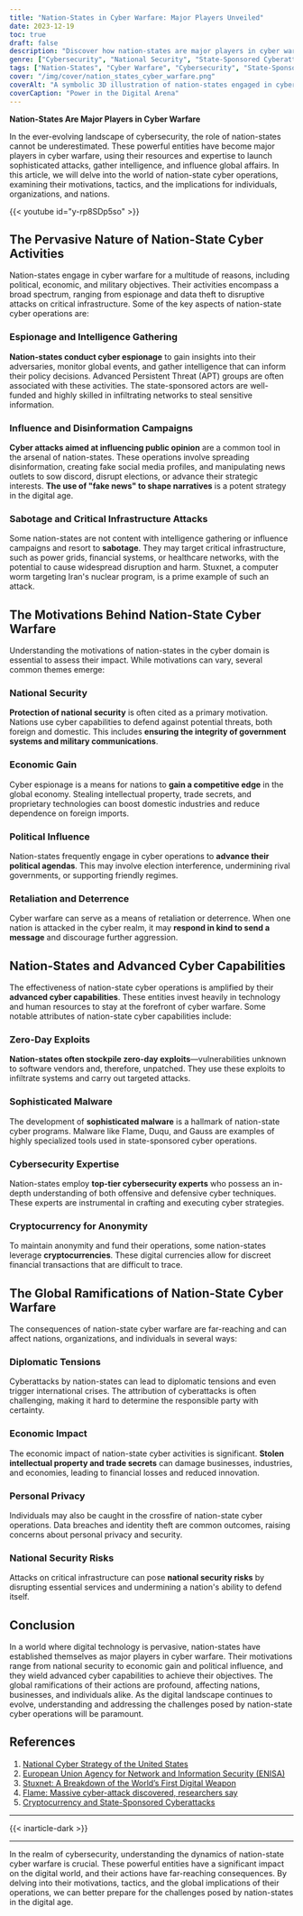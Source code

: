 ```yaml
---
title: "Nation-States in Cyber Warfare: Major Players Unveiled"
date: 2023-12-19
toc: true
draft: false
description: "Discover how nation-states are major players in cyber warfare, with motivations ranging from national security to political influence, and the global consequences of their actions."
genre: ["Cybersecurity", "National Security", "State-Sponsored Cyberattacks", "Digital Warfare", "Cyber Espionage", "Influence Campaigns", "Malware Attacks", "National Defense", "Cyber Threats", "Geopolitics"]
tags: ["Nation-States", "Cyber Warfare", "Cybersecurity", "State-Sponsored Attacks", "Cyber Espionage", "Influence Campaigns", "Malware", "National Security", "Geopolitics", "Digital Threats", "Political Influence", "Economic Motivations", "Diplomatic Tensions", "National Defense", "Zero-Day Exploits", "Sophisticated Malware", "Cryptocurrency", "Cyber Capabilities", "Global Ramifications", "Digital Landscape", "Nation-State Cyber Operations", "Cyber Threat Landscape", "Advanced Cyber Capabilities", "Critical Infrastructure Attacks", "Stuxnet", "Flame Malware", "Diplomatic Consequences", "Economic Impact", "Personal Privacy", "National Security Risks"]
cover: "/img/cover/nation_states_cyber_warfare.png"
coverAlt: "A symbolic 3D illustration of nation-states engaged in cyber warfare, with flags and binary code symbols, representing their digital presence and power."
coverCaption: "Power in the Digital Arena"
---
```


**Nation-States Are Major Players in Cyber Warfare**

In the ever-evolving landscape of cybersecurity, the role of nation-states cannot be underestimated. These powerful entities have become major players in cyber warfare, using their resources and expertise to launch sophisticated attacks, gather intelligence, and influence global affairs. In this article, we will delve into the world of nation-state cyber operations, examining their motivations, tactics, and the implications for individuals, organizations, and nations.

{{< youtube id="y-rp8SDp5so" >}}

## The Pervasive Nature of Nation-State Cyber Activities

Nation-states engage in cyber warfare for a multitude of reasons, including political, economic, and military objectives. Their activities encompass a broad spectrum, ranging from espionage and data theft to disruptive attacks on critical infrastructure. Some of the key aspects of nation-state cyber operations are:

### Espionage and Intelligence Gathering

**Nation-states conduct cyber espionage** to gain insights into their adversaries, monitor global events, and gather intelligence that can inform their policy decisions. Advanced Persistent Threat (APT) groups are often associated with these activities. The state-sponsored actors are well-funded and highly skilled in infiltrating networks to steal sensitive information.

### Influence and Disinformation Campaigns

**Cyber attacks aimed at influencing public opinion** are a common tool in the arsenal of nation-states. These operations involve spreading disinformation, creating fake social media profiles, and manipulating news outlets to sow discord, disrupt elections, or advance their strategic interests. **The use of "fake news" to shape narratives** is a potent strategy in the digital age.

### Sabotage and Critical Infrastructure Attacks

Some nation-states are not content with intelligence gathering or influence campaigns and resort to **sabotage**. They may target critical infrastructure, such as power grids, financial systems, or healthcare networks, with the potential to cause widespread disruption and harm. Stuxnet, a computer worm targeting Iran's nuclear program, is a prime example of such an attack.

## The Motivations Behind Nation-State Cyber Warfare

Understanding the motivations of nation-states in the cyber domain is essential to assess their impact. While motivations can vary, several common themes emerge:

### National Security

**Protection of national security** is often cited as a primary motivation. Nations use cyber capabilities to defend against potential threats, both foreign and domestic. This includes **ensuring the integrity of government systems and military communications**.

### Economic Gain

Cyber espionage is a means for nations to **gain a competitive edge** in the global economy. Stealing intellectual property, trade secrets, and proprietary technologies can boost domestic industries and reduce dependence on foreign imports.

### Political Influence

Nation-states frequently engage in cyber operations to **advance their political agendas**. This may involve election interference, undermining rival governments, or supporting friendly regimes.

### Retaliation and Deterrence

Cyber warfare can serve as a means of retaliation or deterrence. When one nation is attacked in the cyber realm, it may **respond in kind to send a message** and discourage further aggression.

## Nation-States and Advanced Cyber Capabilities

The effectiveness of nation-state cyber operations is amplified by their **advanced cyber capabilities**. These entities invest heavily in technology and human resources to stay at the forefront of cyber warfare. Some notable attributes of nation-state cyber capabilities include:

### Zero-Day Exploits

**Nation-states often stockpile zero-day exploits**—vulnerabilities unknown to software vendors and, therefore, unpatched. They use these exploits to infiltrate systems and carry out targeted attacks.

### Sophisticated Malware

The development of **sophisticated malware** is a hallmark of nation-state cyber programs. Malware like Flame, Duqu, and Gauss are examples of highly specialized tools used in state-sponsored cyber operations.

### Cybersecurity Expertise

Nation-states employ **top-tier cybersecurity experts** who possess an in-depth understanding of both offensive and defensive cyber techniques. These experts are instrumental in crafting and executing cyber strategies.

### Cryptocurrency for Anonymity

To maintain anonymity and fund their operations, some nation-states leverage **cryptocurrencies**. These digital currencies allow for discreet financial transactions that are difficult to trace.

## The Global Ramifications of Nation-State Cyber Warfare

The consequences of nation-state cyber warfare are far-reaching and can affect nations, organizations, and individuals in several ways:

### Diplomatic Tensions

Cyberattacks by nation-states can lead to diplomatic tensions and even trigger international crises. The attribution of cyberattacks is often challenging, making it hard to determine the responsible party with certainty.

### Economic Impact

The economic impact of nation-state cyber activities is significant. **Stolen intellectual property and trade secrets** can damage businesses, industries, and economies, leading to financial losses and reduced innovation.

### Personal Privacy

Individuals may also be caught in the crossfire of nation-state cyber operations. Data breaches and identity theft are common outcomes, raising concerns about personal privacy and security.

### National Security Risks

Attacks on critical infrastructure can pose **national security risks** by disrupting essential services and undermining a nation's ability to defend itself.

## Conclusion

In a world where digital technology is pervasive, nation-states have established themselves as major players in cyber warfare. Their motivations range from national security to economic gain and political influence, and they wield advanced cyber capabilities to achieve their objectives. The global ramifications of their actions are profound, affecting nations, businesses, and individuals alike. As the digital landscape continues to evolve, understanding and addressing the challenges posed by nation-state cyber operations will be paramount.

## References

1. [National Cyber Strategy of the United States](https://trumpwhitehouse.archives.gov/wp-content/uploads/2018/09/National-Cyber-Strategy.pdf)
2. [European Union Agency for Network and Information Security (ENISA)](https://www.enisa.europa.eu/)
3. [Stuxnet: A Breakdown of the World’s First Digital Weapon](https://www.wired.com/2014/11/countdown-to-zero-day-stuxnet/)
4. [Flame: Massive cyber-attack discovered, researchers say](https://www.bbc.com/news/technology-18238326)
5. [Cryptocurrency and State-Sponsored Cyberattacks](https://www.csis.org/programs/strategic-technologies-program/significant-cyber-incidents)

______

{{< inarticle-dark >}}
______

In the realm of cybersecurity, understanding the dynamics of nation-state cyber warfare is crucial. These powerful entities have a significant impact on the digital world, and their actions have far-reaching consequences. By delving into their motivations, tactics, and the global implications of their operations, we can better prepare for the challenges posed by nation-states in the digital age.

